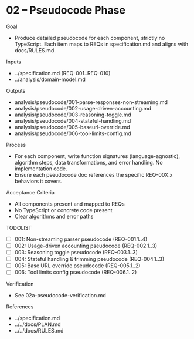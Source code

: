 # 02 – Pseudocode Phase

Goal
- Produce detailed pseudocode for each component, strictly no TypeScript. Each item maps to REQs in specification.md and aligns with docs/RULES.md.

Inputs
- ../specification.md (REQ-001..REQ-010)
- ../analysis/domain-model.md

Outputs
- analysis/pseudocode/001-parse-responses-non-streaming.md
- analysis/pseudocode/002-usage-driven-accounting.md
- analysis/pseudocode/003-reasoning-toggle.md
- analysis/pseudocode/004-stateful-handling.md
- analysis/pseudocode/005-baseurl-override.md
- analysis/pseudocode/006-tool-limits-config.md

Process
- For each component, write function signatures (language-agnostic), algorithm steps, data transformations, and error handling. No implementation code.
- Ensure each pseudocode doc references the specific REQ-00X.x behaviors it covers.

Acceptance Criteria
- All components present and mapped to REQs
- No TypeScript or concrete code present
- Clear algorithms and error paths

TODOLIST
- [ ] 001: Non-streaming parser pseudocode (REQ-001.1..4)
- [ ] 002: Usage-driven accounting pseudocode (REQ-002.1..3)
- [ ] 003: Reasoning toggle pseudocode (REQ-003.1..3)
- [ ] 004: Stateful handling & trimming pseudocode (REQ-004.1..3)
- [ ] 005: Base URL override pseudocode (REQ-005.1..2)
- [ ] 006: Tool limits config pseudocode (REQ-006.1..2)

Verification
- See 02a-pseudocode-verification.md

References
- ../specification.md
- ../../docs/PLAN.md
- ../../docs/RULES.md
